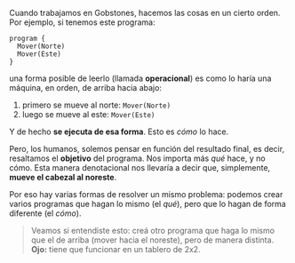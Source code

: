 Cuando trabajamos en Gobstones, hacemos las cosas en un cierto orden. Por ejemplo, si tenemos este programa:

```gobstones
program {
  Mover(Norte)
  Mover(Este)
}
```

una forma posible de leerlo (llamada **operacional**) es como lo haría una máquina, en orden, de arriba hacia abajo:

1. primero se mueve al norte: `Mover(Norte)`
1. luego se mueve al este: `Mover(Este)`

Y de hecho **se ejecuta de esa forma**. Esto es _cómo_ lo hace.

Pero, los humanos, solemos pensar en función del resultado final, es decir, resaltamos el **objetivo** del programa. Nos importa más _qué_ hace, y no cómo. Esta manera denotacional nos llevaría a decir que, simplemente, **mueve el cabezal al noreste**. 

Por eso hay varias formas de resolver un mismo problema: podemos crear varios programas que hagan lo mismo (el _qué_), pero que lo hagan de forma diferente (el _cómo_).

> Veamos si entendiste esto: creá otro programa que haga lo mismo que el de arriba (mover hacia el noreste), pero de manera distinta. **Ojo:** tiene que funcionar en un tablero de 2x2.
